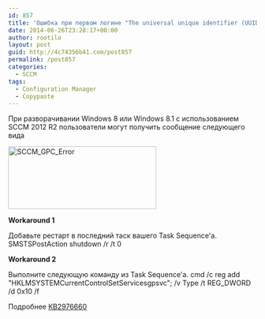 ```yaml
---
id: 857
title: 'Ошибка при первом логине "The universal unique identifier (UUID) type is not supported";'
date: 2014-06-26T23:28:17+00:00
author: rootilo
layout: post
guid: http://4c74356b41.com/post857
permalink: /post857
categories:
  - SCCM
tags:
  - Configuration Manager
  - Copypaste
---
```

При разворачивании Windows 8 или Windows 8.1 с использованием SCCM 2012 R2 пользователи могут получить сообщение следующего вида
  
<a href="http://4c74356b41.com/wp-content/uploads/2016/02/SCCM_GPC_Error.png" rel="attachment wp-att-4826"><img src="http://4c74356b41.com/wp-content/uploads/2016/02/SCCM_GPC_Error-300x127.png" alt="SCCM_GPC_Error" width="300" height="127" /></a>

**Workaround 1**
  
Добавьте рестарт в последний таск вашего Task Sequence'а. SMSTSPostAction shutdown /r /t 0

**Workaround 2**
  
Выполните следующую команду из Task Sequence'а. cmd /c reg add "HKLMSYSTEMCurrentControlSetServicesgpsvc"; /v Type /t REG_DWORD /d 0x10 /f

Подробнее [KB2976660](http://support.microsoft.com/kb/2976660/en-us)